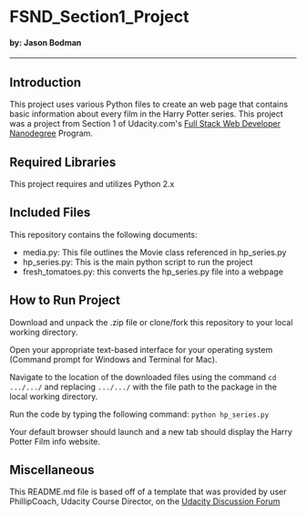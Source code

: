 # FSND_Section1_Project
#### by: Jason Bodman
<hr>

## Introduction
This project uses various Python files to create an web page that contains basic information about every film in the Harry Potter series. This project was a project from Section 1 of Udacity.com's <a href="https://www.udacity.com/course/full-stack-web-developer-nanodegree--nd004">Full Stack Web Developer Nanodegree</a> Program.

## Required Libraries
This project requires and utilizes Python 2.x

## Included Files
This repository contains the following documents:
<ul><li>media.py: This file outlines the Movie class referenced in hp_series.py
<li>hp_series.py: This is the main python script to run the project
<li>fresh_tomatoes.py: this converts the hp_series.py file into a webpage</ul>

## How to Run Project
Download and unpack the .zip file or clone/fork this repository to your local working directory.

Open your appropriate text-based interface for your operating system (Command prompt for Windows and Terminal for Mac).

Navigate to the location of the downloaded files using the command `cd .../.../` and replacing `.../.../` with the file path to the package in the local working directory.

Run the code by typing the following command:
`python hp_series.py`

Your default browser should launch and a new tab should display the Harry Potter Film info website.

## Miscellaneous
This README.md file is based off of a template that was provided by user PhillipCoach, Udacity Course Director, on the <a href="https://discussions.udacity.com/t/readme-files-in-project-1/23524/2">Udacity Discussion Forum</a>
